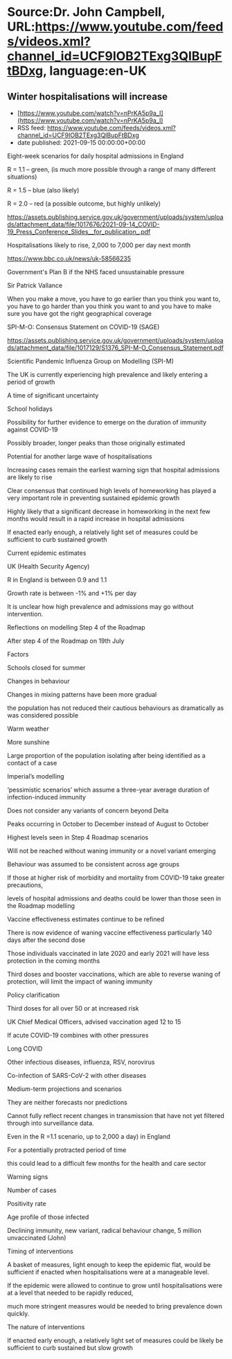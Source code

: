# Source:Dr. John Campbell, URL:https://www.youtube.com/feeds/videos.xml?channel_id=UCF9IOB2TExg3QIBupFtBDxg, language:en-UK

## Winter hospitalisations will increase
 - [https://www.youtube.com/watch?v=nPrKA5p9a_I](https://www.youtube.com/watch?v=nPrKA5p9a_I)
 - RSS feed: https://www.youtube.com/feeds/videos.xml?channel_id=UCF9IOB2TExg3QIBupFtBDxg
 - date published: 2021-09-15 00:00:00+00:00

Eight-week scenarios for daily hospital admissions in England 

R = 1.1 – green, (is much more possible through a range of many different situations)

R = 1.5 – blue (also likely)

R = 2.0 – red (a possible outcome, but highly unlikely)

https://assets.publishing.service.gov.uk/government/uploads/system/uploads/attachment_data/file/1017676/2021-09-14_COVID-19_Press_Conference_Slides__for_publication_.pdf

Hospitalisations likely to rise, 2,000 to 7,000 per day next month

https://www.bbc.co.uk/news/uk-58566235

Government's Plan B if the NHS faced unsustainable pressure

Sir Patrick Vallance

When you make a move, you have to go earlier than you think you want to, you have to go harder than you think you want to and you have to make sure you have got the right geographical coverage

SPI-M-O: Consensus Statement on COVID-19 (SAGE)

https://assets.publishing.service.gov.uk/government/uploads/system/uploads/attachment_data/file/1017129/S1376_SPI-M-O_Consensus_Statement.pdf

Scientific Pandemic Influenza Group on Modelling (SPI-M)

The UK is currently experiencing high prevalence and likely entering a period of growth

A time of significant uncertainty

School holidays

Possibility for further evidence to emerge on the duration of immunity against COVID-19

Possibly broader, longer peaks than those originally estimated

Potential for another large wave of hospitalisations

Increasing cases remain the earliest warning sign that hospital admissions are likely to rise

Clear consensus that continued high levels of homeworking has played a very important role in preventing sustained epidemic growth

Highly likely that a significant decrease in homeworking in the next few months would result in a rapid increase in hospital admissions

If enacted early enough, a relatively light set of measures could be sufficient to curb sustained growth

Current epidemic estimates 

UK (Health Security Agency)

R in England is between 0.9 and 1.1

Growth rate is between -1% and +1% per day 

It is unclear how high prevalence and admissions may go without intervention. 

Reflections on modelling Step 4 of the Roadmap 

After step 4 of the Roadmap on 19th  July

Factors

Schools closed for summer

Changes in behaviour

Changes in mixing patterns have been more gradual

the population has not reduced their cautious behaviours as dramatically as was considered possible

Warm weather

More sunshine

Large proportion of the population isolating after being identified as a contact of a case

Imperial’s modelling

‘pessimistic scenarios’ which assume a three-year average duration of infection-induced immunity

Does not consider any variants of concern beyond Delta

Peaks occurring in October to December instead of August to October

Highest levels seen in Step 4 Roadmap scenarios

Will not be reached without waning immunity
or a novel variant emerging

Behaviour was assumed to be consistent across age groups

If those at higher risk of morbidity and mortality from COVID-19 take greater precautions, 

levels of hospital admissions and deaths could be lower than those seen in the Roadmap modelling 

Vaccine effectiveness estimates continue to be refined

There is now evidence of waning vaccine effectiveness particularly 140 days after the second dose

Those individuals vaccinated in late 2020 and early 2021 will have less protection in the coming months

Third doses and booster vaccinations, which are able to reverse waning of protection, will limit the impact of waning immunity

Policy clarification

Third doses for all over 50 or at increased risk

UK Chief Medical Officers, advised vaccination aged 12 to 15

If acute COVID-19 combines with other pressures

Long COVID

Other infectious diseases, influenza, RSV, norovirus

Co-infection of SARS-CoV-2 with other diseases

Medium-term projections and scenarios 

They are neither forecasts nor predictions

Cannot fully reflect recent changes in transmission that have not yet filtered through into surveillance data. 

Even in the R =1.1 scenario, up to 2,000 a day) in England

For a potentially protracted period of time

this could lead to a difficult few months for the health and care sector 

Warning signs 

Number of cases

Positivity rate

Age profile of those infected

Declining immunity, new variant, radical behaviour change, 5 million unvaccinated (John)

Timing of interventions 

A basket of measures, light enough to keep the epidemic flat, would be sufficient if enacted when hospitalisations were at a manageable level. 

If the epidemic were allowed to continue to grow until hospitalisations were at a level that needed to be rapidly reduced, 

much more stringent measures would be needed to bring prevalence down quickly. 

The nature of interventions 

If enacted early enough, a relatively light set of measures could be likely be sufficient to curb sustained but slow growth

